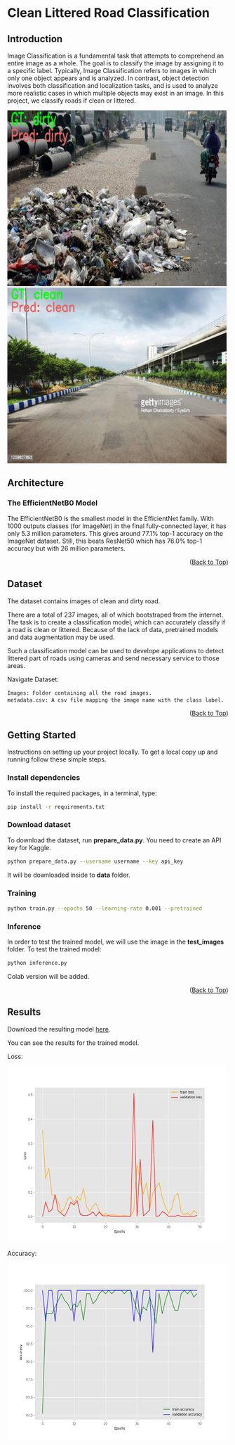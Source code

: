 # Clean Littered Road Classification
<a name="readme-top"></a>

<!-- ABOUT THE PROJECT -->
## Introduction
Image Classification is a fundamental task that attempts to comprehend an entire image as a whole. The goal is to classify the image by assigning it to a specific label. Typically, Image Classification refers to images in which only one object appears and is analyzed. In contrast, object detection involves both classification and localization tasks, and is used to analyze more realistic cases in which multiple objects may exist in an image.
In this project, we classify roads if clean or littered.

<img src="https://github.com/nuwandda/Clean-Littered-Road-Classification/blob/main/images/dirty.png" width="500" height="400">
<img src="https://github.com/nuwandda/Clean-Littered-Road-Classification/blob/main/images/clean.png" width="500" height="400">

<!-- ARCHITECTURE -->
## Architecture
### The EfficientNetB0 Model
The EfficientNetB0 is the smallest model in the EfficientNet family. With 1000 outputs classes (for ImageNet) in the final fully-connected layer, it has only 5.3 million parameters. This gives around 77.1% top-1 accuracy on the ImageNet dataset. Still, this beats ResNet50 which has 76.0% top-1 accuracy but with 26 million parameters. 
<p align="right">(<a href="#readme-top">Back to Top</a>)</p>

<!-- DATASET -->
## Dataset
The dataset contains images of clean and dirty road.

There are a total of 237 images, all of which bootstraped from the internet. The task is to create a classification model, which can accurately classify if a road is clean or littered. Because of the lack of data, pretrained models and data augmentation may be used.

Such a classification model can be used to develope applications to detect littered part of roads using cameras and send necessary service to those areas.

Navigate Dataset:

    Images: Folder containing all the road images.
    metadata.csv: A csv file mapping the image name with the class label.

<p align="right">(<a href="#readme-top">Back to Top</a>)</p>

<!-- GETTING STARTED -->
## Getting Started
Instructions on setting up your project locally.
To get a local copy up and running follow these simple steps.

### Install dependencies
To install the required packages, in a terminal, type:
  ```sh
  pip install -r requirements.txt
  ```

### Download dataset
To download the dataset, run **prepare_data.py**. You need to create an API key for Kaggle. 
  ```sh
  python prepare_data.py --username username --key api_key
  ```
It will be downloaded inside to **data** folder.

### Training

  ```sh
  python train.py --epochs 50 --learning-rate 0.001 --pretrained
  ```

### Inference
In order to test the trained model, we will use the image in the **test_images** folder. To test the trained model:
  ```sh
  python inference.py
  ```

Colab version will be added.

<p align="right">(<a href="#readme-top">Back to Top</a>)</p>

<!-- RESULTS -->
## Results
Download the resulting model [here][1].

You can see the results for the trained model.

Loss:

<img src="https://github.com/nuwandda/Clean-Littered-Road-Classification/blob/main/outputs/loss_pretrained_True.png" width="500" height="400">

Accuracy:

<img src="https://github.com/nuwandda/Clean-Littered-Road-Classification/blob/main/outputs/accuracy_pretrained_True.png" width="500" height="400">

[1]: https://drive.google.com/file/d/1wdNtJza-zInFG4iNFIN07CePNRBULOXd/view?usp=sharing
